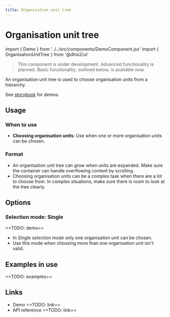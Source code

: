 ```yaml
---
title: Organisation unit tree
---
```


# Organisation unit tree

import { Demo } from '../../src/components/DemoComponent.jsx'
import { OrganisationUnitTree } from '@dhis2/ui'

> This component is under development. Advanced functionality is planned. Basic functionality, outlined below, is available now.

An organisation unit tree is used to choose organisation units from a hierarchy.

<Demo>
    <p>See <a href="https://ui.dhis2.nu/demo/?path=/story/forms-organisation-unit-tree--collapsed" target="_blank">storybook</a> for demos</p> 
</Demo>

## Usage

### When to use

-   **Choosing organisation units**: Use when one or more organisation units can be chosen.

### Format

-   An organisation unit tree can grow when units are expanded. Make sure the container can handle overflowing content by scrolling.
-   Choosing organisation units can be a complex task when there are a lot to choose from. In complex situations, make sure there is room to look at the tree clearly.

## Options

### Selection mode: Single

==TODO: demo==

-   In _Single selection mode_ only one organisation unit can be chosen.
-   Use this mode when choosing more than one organisation unit isn't valid.

## Examples in use

==TODO: examples==

## Links

-   Demo ==TODO: link==
-   API reference ==TODO: link==
